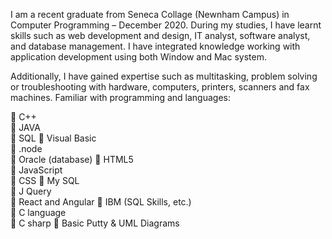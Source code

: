 I am a recent graduate from Seneca Collage (Newnham Campus) in Computer Programming – December 2020. During my studies, I have learnt skills such as web development and design, IT analyst, software analyst, and database management. I have integrated knowledge working with application development using both Window and Mac system. 

Additionally, I have gained expertise such as multitasking, problem solving or troubleshooting with hardware, computers, printers, scanners and fax machines. Familiar with programming and languages: 

 C++				
 JAVA 			
 SQL
 Visual Basic 			
 .node		
 Oracle (database)
 HTML5				
 JavaScript			
 CSS
 My SQL				
 J Query		
 React and Angular
 IBM (SQL Skills, etc.)	
 C language		
 C sharp
 Basic Putty & UML Diagrams




